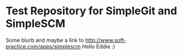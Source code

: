 Test Repository for SimpleGit and SimpleSCM
====
Some blurb and maybe a link to http://www.soft-practice.com/apps/simplescm
Hello Eddie :)

